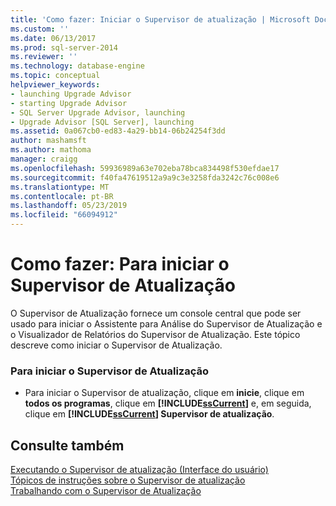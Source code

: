 ```yaml
---
title: 'Como fazer: Iniciar o Supervisor de atualização | Microsoft Docs'
ms.custom: ''
ms.date: 06/13/2017
ms.prod: sql-server-2014
ms.reviewer: ''
ms.technology: database-engine
ms.topic: conceptual
helpviewer_keywords:
- launching Upgrade Advisor
- starting Upgrade Advisor
- SQL Server Upgrade Advisor, launching
- Upgrade Advisor [SQL Server], launching
ms.assetid: 0a067cb0-ed83-4a29-bb14-06b24254f3dd
author: mashamsft
ms.author: mathoma
manager: craigg
ms.openlocfilehash: 59936989a63e702eba78bca834498f530efdae17
ms.sourcegitcommit: f40fa47619512a9a9c3e3258fda3242c76c008e6
ms.translationtype: MT
ms.contentlocale: pt-BR
ms.lasthandoff: 05/23/2019
ms.locfileid: "66094912"
---
```

# <a name="how-to-launch-upgrade-advisor"></a>Como fazer: Para iniciar o Supervisor de Atualização
  O Supervisor de Atualização fornece um console central que pode ser usado para iniciar o Assistente para Análise do Supervisor de Atualização e o Visualizador de Relatórios do Supervisor de Atualização. Este tópico descreve como iniciar o Supervisor de Atualização.  
  
### <a name="to-launch-upgrade-advisor"></a>Para iniciar o Supervisor de Atualização  
  
-   Para iniciar o Supervisor de atualização, clique em **inicie**, clique em **todos os programas**, clique em **[!INCLUDE[ssCurrent](../../includes/sscurrent-md.md)]** e, em seguida, clique em **[!INCLUDE[ssCurrent](../../includes/sscurrent-md.md)] Supervisor de atualização**.  
  
## <a name="see-also"></a>Consulte também  
 [Executando o Supervisor de atualização &#40;Interface do usuário&#41;](../../../2014/sql-server/install/running-upgrade-advisor-user-interface.md)   
 [Tópicos de instruções sobre o Supervisor de atualização](../../../2014/sql-server/install/upgrade-advisor-how-to-topics.md)   
 [Trabalhando com o Supervisor de Atualização](../../../2014/sql-server/install/working-with-upgrade-advisor.md)  
  
  
